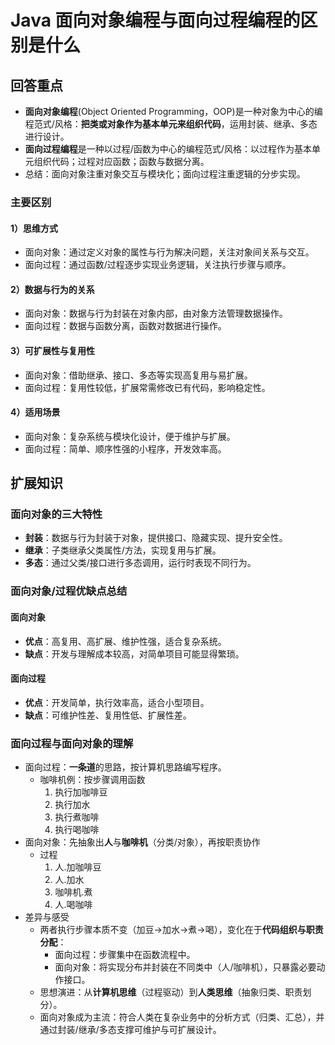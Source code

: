 # Java 面向对象编程与面向过程编程的区别是什么
## 回答重点
- **面向对象编程**(Object Oriented Programming，OOP)是一种对象为中心的编程范式/风格：**把类或对象作为基本单元来组织代码**，运用封装、继承、多态进行设计。
- **面向过程编程**是一种以过程/函数为中心的编程范式/风格：以过程作为基本单元组织代码；过程对应函数；函数与数据分离。
- 总结：面向对象注重对象交互与模块化；面向过程注重逻辑的分步实现。

### 主要区别
#### 1）思维方式
- 面向对象：通过定义对象的属性与行为解决问题，关注对象间关系与交互。
- 面向过程：通过函数/过程逐步实现业务逻辑，关注执行步骤与顺序。

#### 2）数据与行为的关系
- 面向对象：数据与行为封装在对象内部，由对象方法管理数据操作。
- 面向过程：数据与函数分离，函数对数据进行操作。

#### 3）可扩展性与复用性
- 面向对象：借助继承、接口、多态等实现高复用与易扩展。
- 面向过程：复用性较低，扩展常需修改已有代码，影响稳定性。

#### 4）适用场景
- 面向对象：复杂系统与模块化设计，便于维护与扩展。
- 面向过程：简单、顺序性强的小程序，开发效率高。

## 扩展知识
### 面向对象的三大特性
- **封装**：数据与行为封装于对象，提供接口、隐藏实现、提升安全性。
- **继承**：子类继承父类属性/方法，实现复用与扩展。
- **多态**：通过父类/接口进行多态调用，运行时表现不同行为。

### 面向对象/过程优缺点总结
#### 面向对象
- **优点**：高复用、高扩展、维护性强，适合复杂系统。
- **缺点**：开发与理解成本较高，对简单项目可能显得繁琐。

#### 面向过程
- **优点**：开发简单，执行效率高，适合小型项目。
- **缺点**：可维护性差、复用性低、扩展性差。

### 面向过程与面向对象的理解
- 面向过程：**一条道**的思路，按计算机思路编写程序。
  - 咖啡机例：按步骤调用函数
    1. 执行加咖啡豆
    2. 执行加水
    3. 执行煮咖啡
    4. 执行喝咖啡
- 面向对象：先抽象出**人**与**咖啡机**（分类/对象），再按职责协作
  - 过程
    1. 人.加咖啡豆
    2. 人.加水
    3. 咖啡机.煮
    4. 人.喝咖啡
- 差异与感受
  - 两者执行步骤本质不变（加豆→加水→煮→喝），变化在于**代码组织与职责分配**：
    - 面向过程：步骤集中在函数流程中。
    - 面向对象：将实现分布并封装在不同类中（人/咖啡机），只暴露必要动作接口。
  - 思想演进：从**计算机思维**（过程驱动）到**人类思维**（抽象归类、职责划分）。
  - 面向对象成为主流：符合人类在复杂业务中的分析方式（归类、汇总），并通过封装/继承/多态支撑可维护与可扩展设计。
